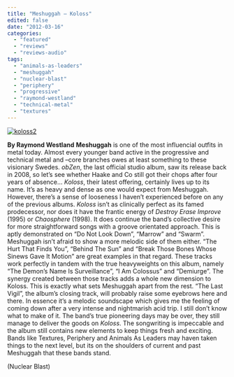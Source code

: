 ```yaml
---
title: "Meshuggah – Koloss"
edited: false
date: "2012-03-16"
categories:
  - "featured"
  - "reviews"
  - "reviews-audio"
tags:
  - "animals-as-leaders"
  - "meshuggah"
  - "nuclear-blast"
  - "periphery"
  - "progressive"
  - "raymond-westland"
  - "technical-metal"
  - "textures"
---
```


[![](http://www.hellbound.ca/wp-content/uploads/2012/03/koloss2.jpg "koloss2")](http://www.hellbound.ca/wp-content/uploads/2012/03/koloss2.jpg)

**By Raymond Westland** **Meshuggah** is one of the most influencial outfits in metal today. Almost every younger band active in the progressive and technical metal and –core branches owes at least something to these visionary Swedes. _obZen_, the last official studio album, saw its release back in 2008, so let’s see whether Haake and Co still got their chops after four years of absence... _Koloss_, their latest offering, certainly lives up to its name. It’s as heavy and dense as one would expect from Meshuggah. However, there’s a sense of looseness I haven’t experienced before on any of the previous albums. _Koloss_ isn’t as clinically perfect as its famed prodecessor, nor does it have the frantic energy of _Destroy Erase Improve_ (1995) or _Chaosphere_ (1998). It does continue the band’s collective desire for more straightforward songs with a groove orientated approach. This is aptly demonstrated on “Do Not Look Down”, “Marrow” and “Swarm”. Meshuggah isn’t afraid to show a more melodic side of them either. “The Hurt That Finds You”, “Behind The Sun” and “Break Those Bones Whose Sinews Gave It Motion” are great examples in that regard. These tracks work perfectly in tandem with the true heavyweights on this album, namely “The Demon’s Name Is Surveillance”, “I Am Colossus” and “Demiurge”. The synergy created between those tracks adds a whole new dimension to Koloss. This is exactly what sets Meshuggah apart from the rest. “The Last Vigil”, the album’s closing track, will probably raise some eyebrows here and there. In essence it’s a melodic soundscape which gives me the feeling of coming down after a very intense and nightmarish acid trip. I still don’t know what to make of it. The band’s true pioneering days may be over, they still manage to deliver the goods on _Koloss_. The songwriting is impeccable and the album still contains new elements to keep things fresh and exciting. Bands like Textures, Periphery and Animals As Leaders may haven taken things to the next level, but its on the shoulders of current and past Meshuggah that these bands stand.

(Nuclear Blast)
